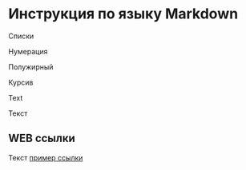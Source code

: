 # Инструкция по языку Markdown 

Списки 

Нумерация 

Полужирный 

Курсив 


Text 

Текст 



## WEB ссылки 
Текст [пример ссылки](http.example.com "Всплывающая sподсказка")